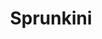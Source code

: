 ---
slug: sprunkini
title: Sprunkini
description: "Sprunkini is an exciting online game. Play for free directly in your browser!"
icon: /images/popular_mods/Sprunkini.png
url: https://wowtbc.net/sprunkin/sprunkini1/index.html
previewImage: /images/popular_mods/Sprunkini.png
type: popular mods

# SEO配置
seo:
  title: "Sprunkini - Play Free Online Game | Fun Browser Games"
  description: "Sprunkini - Play this fun online game for free in your browser. No download required!"
  ogImage: "/images/popular_mods/Sprunkini.png"
  keywords: "sprunkini, online game, browser game, free game, popular mods game, play online"

videoUrls:
  - https://www.youtube.com/embed/example1
  - https://www.youtube.com/embed/example2

whyPlay:
  title: "Why Play Sprunkini?"
  items:
    - "Immersive Gameplay: Sprunkini offers an engaging and immersive gaming experience that will keep you entertained for hours"
    - "Challenging Levels: Test your skills with increasingly difficult challenges and obstacles"
    - "Beautiful Graphics: Enjoy stunning visuals and smooth animations that bring the game world to life"
    - "Regular Updates: New content and features are added regularly to keep the game fresh and exciting"
    - "Free to Play: Experience all the fun without spending a penny"
    - "Community Features: Connect with other players, share strategies, and compete for high scores"
    - "Cross-Platform: Play on any device with a web browser, no downloads required"

features:
  title: "Key Features of Sprunkini"
  image: "/images/popular_mods/Sprunkini.png"
  items:
    - "Intuitive Controls: Easy to learn controls make Sprunkini accessible for players of all skill levels"
    - "Multiple Game Modes: Enjoy various gameplay options that provide different challenges and experiences"
    - "Character Customization: Personalize your gaming experience with unique characters and items"
    - "Achievement System: Complete special tasks to earn rewards and recognition"
    - "Leaderboards: Compete with players worldwide and see who can achieve the highest scores"

characteristics:
  title: "Game Characteristics"
  image: "/images/popular_mods/Sprunkini.png"
  items:
    - "Genre: Popular mods game with elements of strategy and skill"
    - "Difficulty: Suitable for both casual gamers and those seeking a challenge"
    - "Play Time: Quick sessions or extended gameplay, depending on your preference"
    - "Art Style: Vibrant and engaging visuals that enhance the gaming experience"
    - "Sound Design: Immersive audio that complements the gameplay perfectly"

info: "Sprunkini is an exciting online game that offers players a unique and engaging gaming experience. With its intuitive controls, stunning visuals, and challenging gameplay, Sprunkini provides hours of entertainment for players of all ages and skill levels. Whether you're looking for a quick gaming session during a break or an extended play session, Sprunkini delivers an immersive experience that will keep you coming back for more. The game features multiple levels of increasing difficulty, ensuring that players are constantly challenged as they progress. With regular updates adding new content and features, Sprunkini remains fresh and exciting, providing endless entertainment options for its growing community of players."

howToPlayIntro: "Welcome to Sprunkini! This guide will walk you through the basics and help you master the game. Whether you're a beginner or looking to improve your skills, these tips and instructions will enhance your gaming experience."

howToPlaySteps:
  - title: "Getting Started"
    description: "Begin your Sprunkini adventure by familiarizing yourself with the controls. Use your keyboard or mouse to navigate through the game interface. The tutorial will guide you through the basic mechanics and help you understand the objectives."
  - title: "Understanding the Objectives"
    description: "In Sprunkini, your main goal is to progress through levels by completing specific objectives. Each level presents unique challenges that require different strategies and approaches."
  - title: "Mastering the Controls"
    description: "Practice using the controls to improve your precision and reaction time. Sprunkini requires quick reflexes and strategic thinking to overcome obstacles and defeat opponents."
  - title: "Utilizing Power-ups"
    description: "Collect power-ups throughout the game to enhance your abilities and overcome difficult challenges. Each power-up offers unique advantages that can be crucial for success."
  - title: "Developing Strategies"
    description: "As you progress in Sprunkini, develop effective strategies for different scenarios. Analyze patterns, anticipate challenges, and adapt your approach to maximize your performance."

faq:
  title: "Frequently Asked Questions about Sprunkini"
  items:
    - question: "Is Sprunkini free to play?"
      answer: "Yes, Sprunkini is completely free to play directly in your web browser. No downloads or purchases are required to enjoy the full game experience."
    - question: "Can I play Sprunkini on mobile devices?"
      answer: "Yes, Sprunkini is optimized for both desktop and mobile play. You can enjoy the game on any device with a web browser and internet connection."
    - question: "Are there any in-game purchases?"
      answer: "While Sprunkini is free to play, there may be optional in-game purchases available for cosmetic items or additional features that don't affect core gameplay."
    - question: "How often is Sprunkini updated?"
      answer: "The developers regularly update Sprunkini with new content, features, and improvements based on player feedback and game performance."
    - question: "Can I play Sprunkini offline?"
      answer: "Currently, Sprunkini requires an internet connection to play as it's a browser-based online game."
    - question: "Is Sprunkini suitable for children?"
      answer: "Yes, Sprunkini is designed to be family-friendly and suitable for players of all ages."
    - question: "How do I report bugs or issues?"
      answer: "If you encounter any problems while playing Sprunkini, you can report them through the game's support page or contact the developers directly through their website."
    - question: "Still Have Questions?"
      answer: "If you have additional questions about Sprunkini that aren't covered in this FAQ, please visit our support center or contact our customer service team for assistance."
---